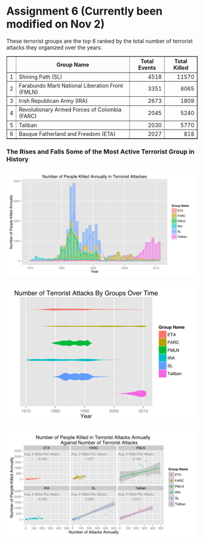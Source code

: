 Assignment 6 (Currently been modified on Nov 2)
========================================================









These terrorist groups are the top 6 ranked by the total number of terrorist attacks they organized over the years.
<!-- html table generated in R 3.0.2 by xtable 1.7-1 package -->
<!-- Sat Nov  2 23:53:22 2013 -->
<TABLE border=1>
<TR> <TH>  </TH> <TH> Group Name </TH> <TH> Total Events </TH> <TH> Total Killed </TH>  </TR>
  <TR> <TD align="right"> 1 </TD> <TD> Shining Path (SL) </TD> <TD align="right"> 4518 </TD> <TD align="right"> 11570 </TD> </TR>
  <TR> <TD align="right"> 2 </TD> <TD> Farabundo Marti National Liberation Front (FMLN) </TD> <TD align="right"> 3351 </TD> <TD align="right"> 8065 </TD> </TR>
  <TR> <TD align="right"> 3 </TD> <TD> Irish Republican Army (IRA) </TD> <TD align="right"> 2673 </TD> <TD align="right"> 1809 </TD> </TR>
  <TR> <TD align="right"> 4 </TD> <TD> Revolutionary Armed Forces of Colombia (FARC) </TD> <TD align="right"> 2045 </TD> <TD align="right"> 5240 </TD> </TR>
  <TR> <TD align="right"> 5 </TD> <TD> Taliban </TD> <TD align="right"> 2030 </TD> <TD align="right"> 5770 </TD> </TR>
  <TR> <TD align="right"> 6 </TD> <TD> Basque Fatherland and Freedom (ETA) </TD> <TD align="right"> 2027 </TD> <TD align="right"> 818 </TD> </TR>
   </TABLE>


### The Rises and Falls Some of the Most Active Terrorist Group in History
![group impact](figure/group_impact_bar.svg)


![group impact violin](figure/group_impact_violin.svg)

![Number of killed against number of attacks](figure/pKilledvsAttacks.svg)



